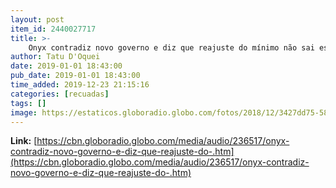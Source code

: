 ```yaml
---
layout: post
item_id: 2440027717
title: >-
    Onyx contradiz novo governo e diz que reajuste do mínimo não sai essa semana
author: Tatu D'Oquei
date: 2019-01-01 18:43:00
pub_date: 2019-01-01 18:43:00
time_added: 2019-12-23 21:15:16
categories: [recuadas]
tags: []
image: https://estaticos.globoradio.globo.com/fotos/2018/12/3427dd75-587d-4d7c-81c8-f7249e79d99e.jpg.640x360_q75_box-0%2C61%2C1140%2C702_crop_detail.jpg
---
```


**Link:** [https://cbn.globoradio.globo.com/media/audio/236517/onyx-contradiz-novo-governo-e-diz-que-reajuste-do-.htm](https://cbn.globoradio.globo.com/media/audio/236517/onyx-contradiz-novo-governo-e-diz-que-reajuste-do-.htm)

